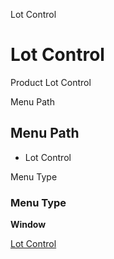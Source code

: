 
Lot Control
# Lot Control


Product Lot Control

Menu Path
## Menu Path



- Lot Control

Menu Type
### Menu Type

**Window**


[Lot Control](../../functional-guide/window/window-lot-control.md)
